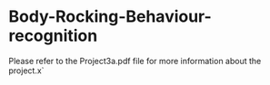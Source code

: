 # Body-Rocking-Behaviour-recognition

Please refer to the Project3a.pdf file for more information about the project.x`
